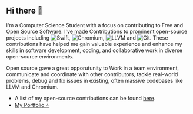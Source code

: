 ## Hi there 👋

I'm a Computer Science Student with a focus on contributing to Free and Open Source Software. I've made Contributions to prominent open-source projects including ![Swift](https://img.shields.io/badge/-Swift-FA7343?logo=swift&logoColor=white), ![Chromium](https://img.shields.io/badge/-Chromium-4285F4?logo=google-chrome&logoColor=white), ![LLVM](https://img.shields.io/badge/-LLVM-262D3F?logo=llvm&logoColor=white) and ![Git](https://img.shields.io/badge/-Git-F05032?logo=git&logoColor=white). These contributions have helped me gain valuable experience and enhance my skills in software development, coding, and collaborative work in diverse open-source environments.

Open source gave a great opporutunity to Work in a team environment, communicate and coordinate with other contributors, tackle real-world problems, debug and fix issues in existing, often massive codebases like LLVM and Chromium.

- A list of my open-source contributions can be found [here](https://gist.github.com/AbdAlRahmanGad/23df2d40326ef665422d261faef211b6).
- [ My Portfolio ⭐️ ](https://gist.github.com/AbdAlRahmanGad/b871cb15e52d314a918a74fa6ed39984)

<!--
**AbdAlRahmanGad/AbdAlRahmanGad** is a ✨ _special_ ✨ repository because its `README.md` (this file) appears on your GitHub profile.

Here are some ideas to get you started:

- 🔭 I’m currently working on ...
- 🌱 I’m currently learning ...
- 👯 I’m looking to collaborate on ...
- 🤔 I’m looking for help with ...
- 💬 Ask me about ...
- 📫 How to reach me: ...
- 😄 Pronouns: ...
- ⚡ Fun fact: ...
-->
